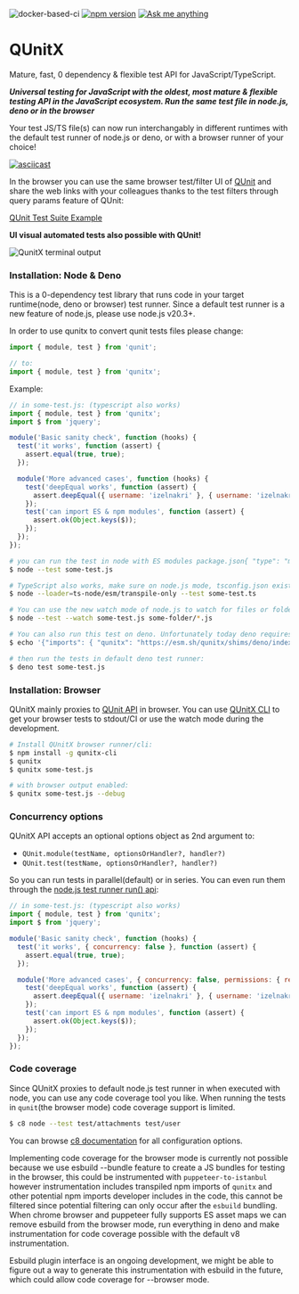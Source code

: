![docker-based-ci](https://github.com/izelnakri/qunitx/workflows/docker-based-ci/badge.svg)
[![npm version](https://badge.fury.io/js/qunitx.svg)](https://badge.fury.io/js/qunitx)
[![Ask me anything](https://img.shields.io/badge/ask%20me-anything-1abc9c.svg)](https://github.com/izelnakri/qunitx/issues)

# QUnitX

Mature, fast, 0 dependency & flexible test API for JavaScript/TypeScript.

***Universal testing for JavaScript with the oldest, most mature & flexible
testing API in the JavaScript ecosystem. Run the same test file in node.js, deno or in the browser***

Your test JS/TS file(s) can now run interchangably in different runtimes with
the default test runner of node.js or deno, or with a browser runner of your
choice!

[![asciicast](https://asciinema.org/a/597066.svg)](https://asciinema.org/a/597066?autoplay=1)

In the browser you can use the same browser test/filter UI of
[QUnit](https://github.com/qunitjs/qunit) and share the web links with your
colleagues thanks to the test filters through query params feature of QUnit:

[QUnit Test Suite Example](https://objectmodel.js.org/test/?moduleId=6e15ed5f&moduleId=950ec9c5)

**UI visual automated tests also possible with QUnit!**

![QunitX terminal output](https://raw.githubusercontent.com/izelnakri/qunitx/main/docs/qunitx-help-stdout.png)

### Installation: Node & Deno

This is a 0-dependency test library that runs code in your target runtime(node,
deno or browser) test runner. Since a default test runner is a new feature of node.js, please use node.js v20.3+.

In order to use qunitx to convert qunit tests files please change:

```js
import { module, test } from 'qunit';

// to:
import { module, test } from 'qunitx';
```

Example:

```js
// in some-test.js: (typescript also works)
import { module, test } from 'qunitx';
import $ from 'jquery';

module('Basic sanity check', function (hooks) {
  test('it works', function (assert) {
    assert.equal(true, true);
  });

  module('More advanced cases', function (hooks) {
    test('deepEqual works', function (assert) {
      assert.deepEqual({ username: 'izelnakri' }, { username: 'izelnakri' });
    });
    test('can import ES & npm modules', function (assert) {
      assert.ok(Object.keys($));
    });
  });
});
```

```zsh
# you can run the test in node with ES modules package.json{ "type": "module" }
$ node --test some-test.js

# TypeScript also works, make sure on node.js mode, tsconfig.json exists with compilerOptions.module & compilerOptions.moduleResolution set to "NodeNext":
$ node --loader=ts-node/esm/transpile-only --test some-test.ts

# You can use the new watch mode of node.js to watch for files or folder patterns
$ node --test --watch some-test.js some-folder/*.js

# You can also run this test on deno. Unfortunately today deno requires one extra step to create a deno.json file:
$ echo '{"imports": { "qunitx": "https://esm.sh/qunitx/shims/deno/index.js" } }' > deno.json

# then run the tests in default deno test runner:
$ deno test some-test.js
```

### Installation: Browser

QUnitX mainly proxies to [QUnit
API](https://api.qunitjs.com/QUnit/module/#hooks-on-nested-modules) in browser.
You can use [QUnitX CLI](https://github.com/izelnakri/qunitx-cli) to get your
browser tests to stdout/CI or use the watch mode during the development.

```zsh
# Install QUnitX browser runner/cli:
$ npm install -g qunitx-cli
$ qunitx
$ qunitx some-test.js

# with browser output enabled:
$ qunitx some-test.js --debug

```

### Concurrency options

QUnitX API accepts an optional options object as 2nd argument to:
- `QUnit.module(testName, optionsOrHandler?, handler?)`
- `QUnit.test(testName, optionsOrHandler?, handler?)`

So you can run tests in parallel(default) or in series. You can even run them
through the [node.js test runner run()
api](https://nodejs.org/api/test.html#runoptions):

```js
// in some-test.js: (typescript also works)
import { module, test } from 'qunitx';
import $ from 'jquery';

module('Basic sanity check', function (hooks) {
  test('it works', { concurrency: false }, function (assert) {
    assert.equal(true, true);
  });

  module('More advanced cases', { concurrency: false, permissions: { read: true }, sanitizeExit: false }, function (hooks) {
    test('deepEqual works', function (assert) {
      assert.deepEqual({ username: 'izelnakri' }, { username: 'izelnakri' });
    });
    test('can import ES & npm modules', function (assert) {
      assert.ok(Object.keys($));
    });
  });
});
```

### Code coverage

Since QUnitX proxies to default node.js test runner in when executed with node,
you can use any code coverage tool you like. When running the tests in
`qunit`(the browser mode) code coverage support is limited.

```zsh
$ c8 node --test test/attachments test/user
```

You can browse [c8 documentation](https://github.com/bcoe/c8) for all
configuration options.

Implementing code coverage for the browser mode is currently not possible
because we use esbuild --bundle feature to create a JS bundles for testing in
the browser, this could be instrumented with `puppeteer-to-istanbul` however
instrumentation includes transpiled npm imports of `qunitx` and other potential
npm imports developer includes in the code, this cannot be filtered since
potential filtering can only occur after the `esbuild` bundling. When chrome
browser and puppeteer fully supports ES asset maps we can remove esbuild from
the browser mode, run everything in deno and make instrumentation for code
coverage possible with the default v8 instrumentation.

Esbuild plugin interface is an ongoing development, we might be able to figure
out a way to generate this instrumentation with esbuild in the future, which
could allow code coverage for --browser mode.
